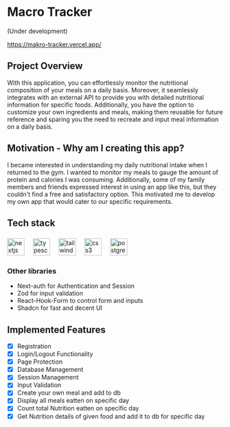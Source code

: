 # Macro Tracker
(Under development)

https://makro-tracker.vercel.app/


## Project Overview
With this application, you can effortlessly monitor the nutritional composition of your meals on a daily basis. Moreover, it seamlessly integrates with an external API to provide you with detailed nutritional information for specific foods. Additionally, you have the option to customize your own ingredients and meals, making them reusable for future reference and sparing you the need to recreate and input meal information on a daily basis.

## Motivation - Why am I creating this app?
I became interested in understanding my daily nutritional intake when I returned to the gym. I wanted to monitor my meals to gauge the amount of protein and calories I was consuming. Additionally, some of my family members and friends expressed interest in using an app like this, but they couldn't find a free and satisfactory option. This motivated me to develop my own app that would cater to our specific requirements.



<h2 align="left">Tech stack</h2>

###

<div align="left">
  <img src="https://skillicons.dev/icons?i=nextjs" height="40" alt="nextjs logo"  />
  <img width="12" />
  <img src="https://cdn.jsdelivr.net/gh/devicons/devicon/icons/typescript/typescript-original.svg" height="40" alt="typescript logo"  />
  <img width="12" />
  <img src="https://cdn.simpleicons.org/tailwindcss/06B6D4" height="40" alt="tailwindcss logo"  />
  <img width="12" />
  <img src="https://skillicons.dev/icons?i=css" height="40" alt="css3 logo"  />
  <img width="12" /> 
  <img src="https://cdn.jsdelivr.net/gh/devicons/devicon/icons/postgresql/postgresql-original.svg" height="40" alt="postgresql logo"  />

</div>

### Other libraries
- Next-auth for Authentication and Session
- Zod for input validation
- React-Hook-Form to control form and inputs
- Shadcn for fast and decent UI

<h2 align="left">Implemented Features</h2>

- [x] Registration
- [x] Login/Logout Functionality
- [x] Page Protection
- [x] Database Management
- [x] Session Management
- [x] Input Validation
- [x] Create your own meal and add to db
- [x] Display all meals eatten on specific day
- [x] Count total Nutrition eatten on specific day
- [x] Get Nutrition details of given food and add it to db for specific day   
